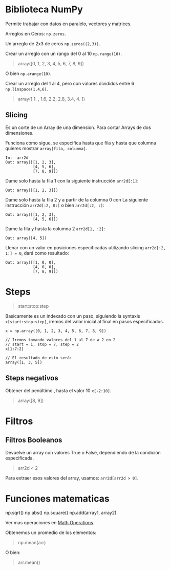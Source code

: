 # Biblioteca NumPy

Permite trabajar con datos en paralelo, vectores y matrices.

Arreglos en Ceros: `np.zeros`.

Un arreglo de 2x3 de ceros `np.zeros((2,3))`.

Crear un arreglo con un rango del 0 al 10 `np.range(10)`.

> array([0, 1, 2, 3, 4, 5, 6, 7, 8, 9])

O bien `np.arange(10)`.

Crear un arreglo del 1 al 4, pero con valores divididos entre 6 `np.linspace(1,4,6)`.

> array([ 1. ,  1.6,  2.2,  2.8,  3.4,  4. ])


## Slicing

Es un corte de un Array de una dimension.
Para cortar Arrays de dos dimensiones.

Funciona como sigue, se especifica hasta que fila y hasta que columna quieres mostrar `array[fila, columna]`.

```
In:	 arr2d
Out: array([[1, 2, 3],
			[4, 5, 6],
			[7, 8, 9]])
```

Dame solo hasta la fila 1 con la siguiente instrucción `arr2d[:1]`:

```
Out: array([[1, 2, 3]])
```


Dame solo hasta la fila 2 y a partir de la columna 0 con La siguiente instrucción `arr2d[:2, 0:]` o bien `arr2d[:2, :]`:

```
Out: array([[1, 2, 3],
		    [4, 5, 6]])
```

Dame la fila y hasta la columna 2 `arr2d[1, :2]`:

```
Out: array([4, 5])
```

Llenar con un valor en posiciones especificadas utilizando slicing `arr2d[:2, 1:] = 0`, dará como resultado:

```
Out: array([[1, 0, 0],
		    [4, 0, 0],
		    [7, 8, 9]])
```

# Steps

> start:stop:step

Basicamente es un indexado con un paso, siguiendo la syntaxis `x[start:stop:step]`, iremos del valor inicial al final en pasos especificados.

```
x = np.array([0, 1, 2, 3, 4, 5, 6, 7, 8, 9])

// Iremos tomando valores del 1 al 7 de a 2 en 2
// start = 1, stop = 7, step = 2
x[1:7:2]

// El resultado de esto será:
array([1, 3, 5])

```


## Steps negativos

Obtener del penúltimo , hasta el valor 10 `x[-2:10]`.

> array([8, 9])


# Filtros

## Filtros Booleanos

Devuelve un array con valores True o False, dependiendo de la condición especificada.

> arr2d < 2

Para extraer esos valores del array, usamos: `arr2d[arr2d > 0]`.



# Funciones matematicas

np.sqrt()
np.abs()
np.square()
np.add(array1, array2)

Ver mas operaciones en [Math Operations](https://docs.scipy.org/doc/numpy/reference/ufuncs.html).


Obtenemos un promedio de los elementos:

> np.mean(arr) 

O bien:

> arr.mean()

















